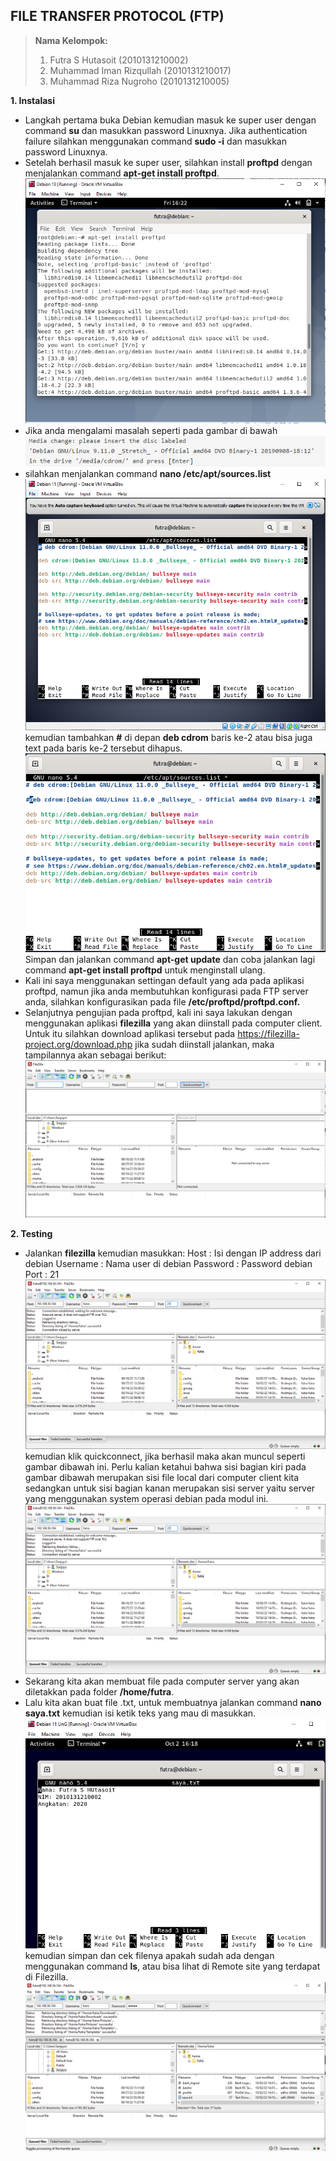 ## FILE TRANSFER PROTOCOL (FTP)
> **Nama Kelompok:**
> 1. Futra S Hutasoit (2010131210002)
> 2. Muhammad Iman Rizqullah (2010131210017)
> 3. Muhammad Riza Nugroho (2010131210005)

**1. Instalasi**
+ Langkah pertama buka Debian kemudian masuk ke super user dengan command **su** dan masukkan password Linuxnya. Jika authentication failure silahkan menggunakan command **sudo -i** dan masukkan password Linuxnya.
+ Setelah berhasil masuk ke super user, silahkan install **proftpd** dengan menjalankan command **apt-get install proftpd**.
![Image](AST3_1.png)
+ Jika anda mengalami masalah seperti pada gambar di bawah
![Image](AST3_3.png)
+ silahkan menjalankan command **nano /etc/apt/sources.list**
![Image](AST3_4.png)
kemudian tambahkan **#** di depan **deb cdrom** baris ke-2 atau bisa juga text pada baris ke-2 tersebut dihapus.
![Image](AST3_5.png)
Simpan dan jalankan command **apt-get update** dan coba jalankan lagi command **apt-get install proftpd** untuk menginstall ulang.
+ Kali ini saya menggunakan settingan default yang ada pada aplikasi proftpd, namun jika anda membutuhkan konfigurasi pada FTP server anda, silahkan konfigurasikan pada file **/etc/proftpd/proftpd.conf.**
+ Selanjutnya pengujian pada proftpd, kali ini saya lakukan dengan menggunakan aplikasi **filezilla** yang akan diinstall pada computer client. Untuk itu silahkan download aplikasi tersebut pada <ins>https://filezilla-project.org/download.php</ins> jika sudah diinstall jalankan, maka tampilannya akan sebagai berikut:
![Image](AST3_2.png)

**2. Testing**
+ Jalankan **filezilla** kemudian masukkan:
Host : Isi dengan IP address dari debian 
Username : Nama user di debian
Password : Password debian
Port : 21
![Image](AST3_6.png)
kemudian klik quickconnect,  jika berhasil maka akan muncul seperti gambar dibawah ini. Perlu kalian ketahui bahwa sisi bagian kiri pada gambar dibawah merupakan sisi file local dari computer client kita sedangkan untuk sisi bagian kanan merupakan sisi server yaitu server yang menggunakan system operasi debian pada modul ini.
![Image](AST3_6,1.png)
+ Sekarang kita akan membuat file pada computer server yang akan diletakkan pada folder **/home/futra**.
+ Lalu kita akan buat file .txt, untuk membuatnya jalankan command **nano saya.txt** kemudian isi ketik teks yang mau di masukkan.
![Image](AST3_7.png)
kemudian simpan dan cek filenya apakah sudah ada dengan menggunakan command **ls**, atau bisa lihat di Remote site yang terdapat di Filezilla.
![Image](AST3_8.png)
